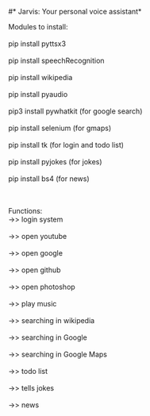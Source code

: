 #* Jarvis: Your personal voice assistant*

Modules to install:<br><br>
pip install pyttsx3<br><br>
pip install speechRecognition<br><br>
pip install wikipedia<br><br>
pip install pyaudio<br><br>
pip3 install pywhatkit (for google search)<br><br>
pip install selenium (for gmaps) <br><br>
pip install tk (for login and todo list) <br><br>
pip install pyjokes (for jokes) <br><br>
pip install bs4 (for news)<br><br>

 <br>
Functions: <br>
->> login system<br><br>
->> open youtube<br><br>
->> open google<br><br>
->> open github<br><br>
->> open photoshop<br><br>
->> play music<br><br>
->> searching in wikipedia<br><br>
->> searching in Google<br><br>
->> searching in Google Maps<br><br>
->> todo list<br><br>
->> tells jokes<br><br>
->> news<br><br>
